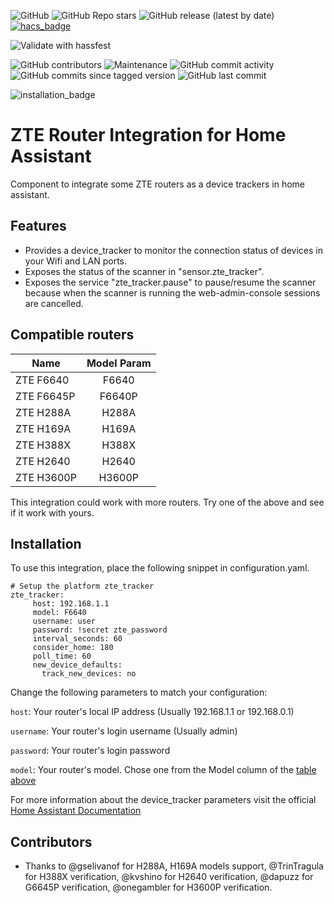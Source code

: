 ![GitHub](https://img.shields.io/github/license/juacas/zte_tracker)
![GitHub Repo stars](https://img.shields.io/github/stars/juacas/zte_tracker)
![GitHub release (latest by date)](https://img.shields.io/github/v/release/juacas/zte_tracker)
[![hacs_badge](https://img.shields.io/badge/HACS-Default-orange.svg)](https://github.com/hacs/integration)
<!-- ![Pytest](https://github.com/juacas/zte_tracker/workflows/Pytest/badge.svg?branch=master)
![CodeQL](https://github.com/juacas/zte_tracker/workflows/CodeQL/badge.svg?branch=master) -->
![Validate with hassfest](https://github.com/juacas/zte_tracker/workflows/Validate%20with%20hassfest/badge.svg?branch=master)

![GitHub contributors](https://img.shields.io/github/contributors/juacas/zte_tracker)
![Maintenance](https://img.shields.io/maintenance/yes/2023)
![GitHub commit activity](https://img.shields.io/github/commit-activity/y/juacas/zte_tracker)
![GitHub commits since tagged version](https://img.shields.io/github/commits-since/juacas/zte_tracker/v1.0.0)
![GitHub last commit](https://img.shields.io/github/last-commit/juacas/zte_tracker)
<!-- ![Codecov branch](https://img.shields.io/codecov/c/github/juacas/zte_tracker/master) -->
![installation_badge](https://img.shields.io/badge/dynamic/json?color=41BDF5&logo=home-assistant&label=integration%20usage&suffix=%20installs&cacheSeconds=15600&url=https://analytics.home-assistant.io/custom_integrations.json&query=$.zte_tracker.total)

# ZTE Router Integration for Home Assistant
Component to integrate some ZTE routers as a device trackers in home assistant.

## Features
- Provides a device_tracker to monitor the connection status of devices in your Wifi and LAN ports.
- Exposes the status of the scanner in "sensor.zte_tracker".
- Exposes the service "zte_tracker.pause" to pause/resume the scanner because when the scanner is running the web-admin-console sessions are cancelled.

## Compatible routers
|   Name         | Model Param     |
| -------------  |:-------------:  |
| ZTE F6640      | F6640           |
| ZTE F6645P     | F6640P          |
| ZTE H288A      | H288A           |
| ZTE H169A      | H169A           |
| ZTE H388X      | H388X           |
| ZTE H2640      | H2640           |
| ZTE H3600P     | H3600P          |


This integration could work with more routers. Try one of the above and see if it work with yours.

## Installation

To use this integration, place the following snippet in configuration.yaml.


```
# Setup the platform zte_tracker
zte_tracker:
     host: 192.168.1.1
     model: F6640
     username: user
     password: !secret zte_password
     interval_seconds: 60
     consider_home: 180
     poll_time: 60
     new_device_defaults:
       track_new_devices: no
```
Change the following parameters to match your configuration:

`host`: Your router's local IP address (Usually 192.168.1.1 or 192.168.0.1)

`username`: Your router's login username (Usually admin)

`password`: Your router's login password

`model`: Your router's model. Chose one from the Model column of the [table above](#compatible-routers)


For more information about the device_tracker parameters visit the official [Home Assistant Documentation](https://www.home-assistant.io/integrations/device_tracker/)

## Contributors

- Thanks to @gselivanof for H288A, H169A models support, @TrinTragula for H388X verification, @kvshino for H2640 verification, @dapuzz for G6645P verification, @onegambler for H3600P verification.
